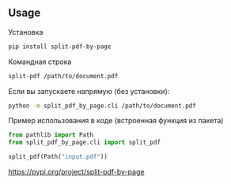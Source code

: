 ## Usage

Установка

```bash
pip install split-pdf-by-page
```

Командная строка

```bash
split-pdf /path/to/document.pdf
```

Если вы запускаете напрямую (без установки):

```bash
python -m split_pdf_by_page.cli /path/to/document.pdf
```

Пример использования в коде (встроенная функция из пакета)

```python
from pathlib import Path
from split_pdf_by_page.cli import split_pdf

split_pdf(Path("input.pdf"))
```

https://pypi.org/project/split-pdf-by-page


